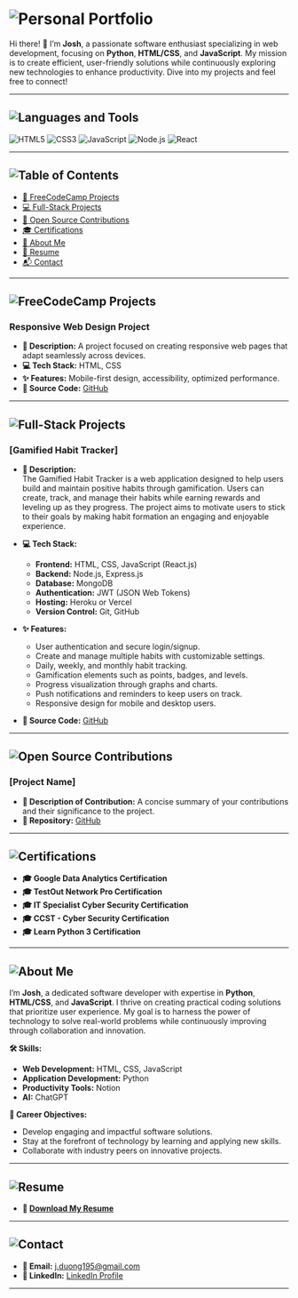 # ![Personal Portfolio](https://img.shields.io/badge/Personal%20Portfolio-2C3E50?style=for-the-badge&logo=github)

Hi there! 👋 I’m **Josh**, a passionate software enthusiast specializing in web development, focusing on **Python**, **HTML/CSS**, and **JavaScript**. My mission is to create efficient, user-friendly solutions while continuously exploring new technologies to enhance productivity. Dive into my projects and feel free to connect!

---

## ![Languages and Tools](https://img.shields.io/badge/Languages%20and%20Tools-34495E?style=for-the-badge&logo=tools)

![HTML5](https://img.shields.io/badge/HTML5-E34F26?style=for-the-badge&logo=html5&logoColor=white) 
![CSS3](https://img.shields.io/badge/CSS3-1572B6?style=for-the-badge&logo=css3&logoColor=white) 
![JavaScript](https://img.shields.io/badge/JavaScript-F7DF1E?style=for-the-badge&logo=javascript&logoColor=black) 
![Node.js](https://img.shields.io/badge/Node.js-339933?style=for-the-badge&logo=node.js&logoColor=white) 
![React](https://img.shields.io/badge/React-61DAFB?style=for-the-badge&logo=react&logoColor=black)

---

## ![Table of Contents](https://img.shields.io/badge/Table%20of%20Contents-34495E?style=for-the-badge&logo=github)

- [📂 FreeCodeCamp Projects](#freecodecamp-projects)
- [💻 Full-Stack Projects](#full-stack-projects)
- [🔧 Open Source Contributions](#open-source-contributions)
- [🎓 Certifications](#certifications)
- [👤 About Me](#about-me)
- [📄 Resume](#resume)
- [📬 Contact](#contact)

---

## ![FreeCodeCamp Projects](https://img.shields.io/badge/FreeCodeCamp%20Projects-2C3E50?style=for-the-badge&logo=freecodecamp)

### **Responsive Web Design Project**
- **📝 Description:** A project focused on creating responsive web pages that adapt seamlessly across devices.
- **💻 Tech Stack:** HTML, CSS
- **✨ Features:** Mobile-first design, accessibility, optimized performance.
- **🔗 Source Code:** [GitHub](https://github.com/Syntaxpert/responsive-web-design-project.git)

---

## ![Full-Stack Projects](https://img.shields.io/badge/Full%20Stack%20Projects-2C3E50?style=for-the-badge&logo=github)

### **[Gamified Habit Tracker]**

- **📝 Description:**  
  The Gamified Habit Tracker is a web application designed to help users build and maintain positive habits through gamification. Users can create, track, and manage their habits while earning rewards and leveling up as they progress. The project aims to motivate users to stick to their goals by making habit formation an engaging and enjoyable experience.

- **💻 Tech Stack:**  
  - **Frontend:** HTML, CSS, JavaScript (React.js)  
  - **Backend:** Node.js, Express.js  
  - **Database:** MongoDB  
  - **Authentication:** JWT (JSON Web Tokens)  
  - **Hosting:** Heroku or Vercel  
  - **Version Control:** Git, GitHub  

- **✨ Features:**  
  - User authentication and secure login/signup.
  - Create and manage multiple habits with customizable settings.
  - Daily, weekly, and monthly habit tracking.
  - Gamification elements such as points, badges, and levels.
  - Progress visualization through graphs and charts.
  - Push notifications and reminders to keep users on track.
  - Responsive design for mobile and desktop users.

- **🔗 Source Code:** [GitHub](#)

---

## ![Open Source Contributions](https://img.shields.io/badge/Open%20Source%20Contributions-2C3E50?style=for-the-badge&logo=github)

### **[Project Name]**
- **🔧 Description of Contribution:** A concise summary of your contributions and their significance to the project.
- **📂 Repository:** [GitHub](#)

---

## ![Certifications](https://img.shields.io/badge/Certifications-34495E?style=for-the-badge&logo=github)

- **🎓 Google Data Analytics Certification**
- **🎓 TestOut Network Pro Certification**
- **🎓 IT Specialist Cyber Security Certification**
- **🎓 CCST - Cyber Security Certification**
- **🎓 Learn Python 3 Certification**

---

## ![About Me](https://img.shields.io/badge/About%20Me-34495E?style=for-the-badge&logo=github)

I’m **Josh**, a dedicated software developer with expertise in **Python**, **HTML/CSS**, and **JavaScript**. I thrive on creating practical coding solutions that prioritize user experience. My goal is to harness the power of technology to solve real-world problems while continuously improving through collaboration and innovation.

**🛠️ Skills:**
- **Web Development:** HTML, CSS, JavaScript
- **Application Development:** Python
- **Productivity Tools:** Notion
- **AI:** ChatGPT

**🎯 Career Objectives:**
- Develop engaging and impactful software solutions.
- Stay at the forefront of technology by learning and applying new skills.
- Collaborate with industry peers on innovative projects.

---

## ![Resume](https://img.shields.io/badge/Resume-2C3E50?style=for-the-badge&logo=github)
- **📄 [Download My Resume](#)**

---

## ![Contact](https://img.shields.io/badge/Contact-34495E?style=for-the-badge&logo=github)

- **📧 Email:** [j.duong195@gmail.com](mailto:j.duong195@gmail.com)
- **🔗 LinkedIn:** [LinkedIn Profile](#)

---
